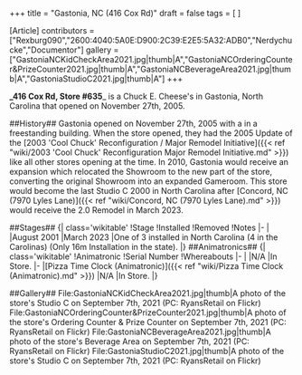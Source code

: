 +++
title = "Gastonia, NC (416 Cox Rd)"
draft = false
tags = [ ]

[Article]
contributors = ["Rexburg090","2600:4040:5A0E:D900:2C39:E2E5:5A32:ADB0","Nerdychucke","Documentor"]
gallery = ["GastoniaNCKidCheckArea2021.jpg|thumb|A","GastoniaNCOrderingCounter&PrizeCounter2021.jpg|thumb|A","GastoniaNCBeverageArea2021.jpg|thumb|A","GastoniaStudioC2021.jpg|thumb|A"]
+++

**_416 Cox Rd, Store #635**_ is a Chuck E. Cheese's in Gastonia, North Carolina that opened on November 27th, 2005.

##History##
Gastonia opened on November 27th, 2005 with a  in a freestanding building. When the store opened, they had the 2005 Update of the [2003 'Cool Chuck' Reconfiguration / Major Remodel Initiative]({{< ref "wiki/2003 'Cool Chuck' Reconfiguration  Major Remodel Initiative.md" >}}) like all other stores opening at the time. In 2010, Gastonia would receive an expansion which relocated the Showroom to the new part of the store, converting the original Showroom into an expanded Gameroom. This store would become the last Studio C 2000 in North Carolina after [Concord, NC (7970 Lyles Lane)]({{< ref "wiki/Concord, NC (7970 Lyles Lane).md" >}}) would receive the 2.0 Remodel in March 2023.

##Stages##
{| class='wikitable'
!Stage
!Installed
!Removed
!Notes
|-
|
|August 2001
|March 2023
|One of 3 installed in North Carolina (4 in the Carolinas) (Only 16m Installation in the state).
|}
##Animatronics##
{| class='wikitable'
!Animatronic
!Serial Number
!Whereabouts
|-
|
|N/A
|In Store.
|-
|[Pizza Time Clock (Animatronic)]({{< ref "wiki/Pizza Time Clock (Animatronic).md" >}})
|N/A
|In Store.
|}


##Gallery##
<gallery>
File:GastoniaNCKidCheckArea2021.jpg|thumb|A photo of the store's Studio C on September 7th, 2021 (PC: RyansRetail on Flickr)
File:GastoniaNCOrderingCounter&PrizeCounter2021.jpg|thumb|A photo of the store's Ordering Counter & Prize Counter on September 7th, 2021 (PC: RyansRetail on Flickr)
File:GastoniaNCBeverageArea2021.jpg|thumb|A photo of the store's Beverage Area on September 7th, 2021 (PC: RyansRetail on Flickr)
File:GastoniaStudioC2021.jpg|thumb|A photo of the store's Studio C on September 7th, 2021 (PC: RyansRetail on Flickr)
</gallery>